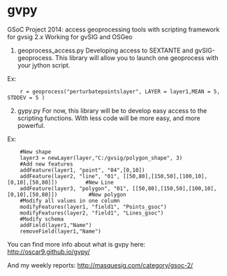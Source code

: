 gvpy
====

GSoC Project 2014: access geoprocessing tools with scripting framework for gvsig 2.x
Working for gvSIG and OSGeo

1. geoprocess_access.py
Developing access to SEXTANTE and gvSIG-geoprocess. This library will allow you to launch one geoprocess with your jython script.

Ex: 

        r = geoprocess("perturbatepointslayer", LAYER = layer1,MEAN = 5, STDDEV = 5 ) 



2. gypy.py
For now, this library will be to develop easy access to the scripting functions. With less code will be more easy, and more powerful.

Ex:

        #New shape
        layer3 = newLayer(layer,"C:/gvsig/polygon_shape", 3) 
        #Add new features 
        addFeature(layer1, "point", "04",[0,10]) 
        addFeature(layer2, "line", "01", [[50,80],[150,50],[100,10],[0,10],[50,80]])         #New Line 
        addFeature(layer3, "polygon", "01", [[50,80],[150,50],[100,10],[0,10],[50,80]])          #New polygon  
        #Modify all values in one column 
        modifyFeatures(layer1, "field1", "Points_gsoc") 
        modifyFeatures(layer2, "field1", "Lines_gsoc") 
        #Modify schema 
        addField(layer1,"Name") 
        removeField(layer1,"Name") 

You can find more info about what is gvpy here: http://oscar9.github.io/gvpy/

And my weekly reports: http://masquesig.com/category/gsoc-2/

